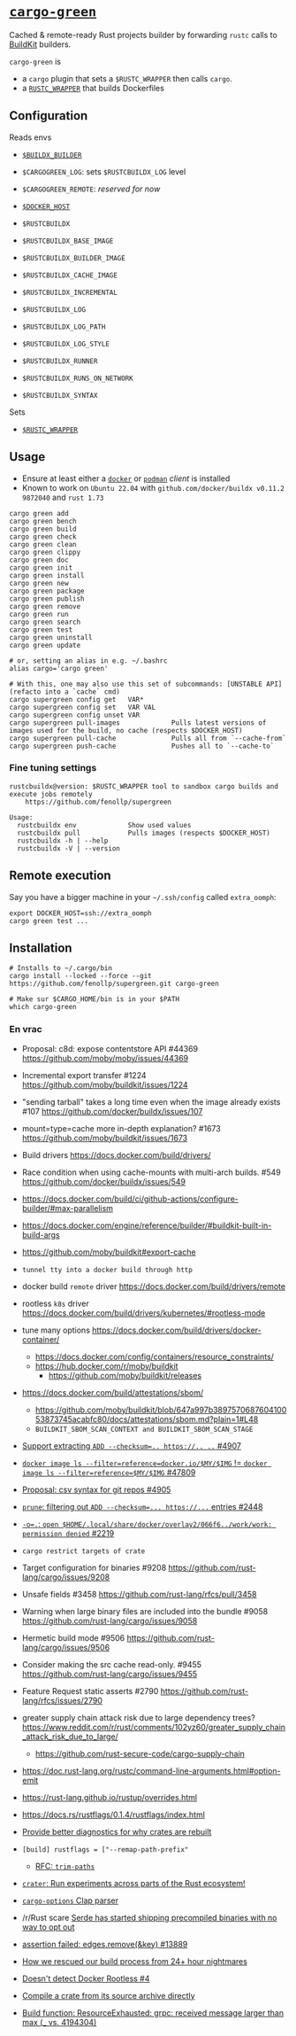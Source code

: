# [`cargo-green`](https://github.com/fenollp/supergreen/tree/main/cargo-green)
Cached & remote-ready Rust projects builder by forwarding `rustc` calls to [BuildKit](https://github.com/moby/buildkit) builders.

`cargo-green` is
* a `cargo` plugin that sets a `$RUSTC_WRAPPER` then calls `cargo`.
* a [`RUSTC_WRAPPER`](https://doc.rust-lang.org/cargo/reference/config.html#buildrustc-wrapper) that builds Dockerfiles


## Configuration

Reads envs
* [`$BUILDX_BUILDER`](https://docs.docker.com/build/building/variables/#buildx_builder)
* `$CARGOGREEN_LOG`: sets `$RUSTCBUILDX_LOG` level
* `$CARGOGREEN_REMOTE`: *reserved for now*
* [`$DOCKER_HOST`](https://docs.docker.com/engine/reference/commandline/cli/#environment-variables)

* `$RUSTCBUILDX`
* `$RUSTCBUILDX_BASE_IMAGE`
* `$RUSTCBUILDX_BUILDER_IMAGE`
* `$RUSTCBUILDX_CACHE_IMAGE`
* `$RUSTCBUILDX_INCREMENTAL`
* `$RUSTCBUILDX_LOG`
* `$RUSTCBUILDX_LOG_PATH`
* `$RUSTCBUILDX_LOG_STYLE`
* `$RUSTCBUILDX_RUNNER`
* `$RUSTCBUILDX_RUNS_ON_NETWORK`
* `$RUSTCBUILDX_SYNTAX`

Sets
* [`$RUSTC_WRAPPER`](https://doc.rust-lang.org/cargo/reference/environment-variables.html#environment-variables-cargo-reads)


## Usage

* Ensure at least either a [`docker`](https://github.com/docker/docker-install) or [`podman`](https://podman.io/docs/installation) *client* is installed
* Known to work on `Ubuntu 22.04` with `github.com/docker/buildx v0.11.2 9872040` and `rust 1.73`

```shell
cargo green add
cargo green bench
cargo green build
cargo green check
cargo green clean
cargo green clippy
cargo green doc
cargo green init
cargo green install
cargo green new
cargo green package
cargo green publish
cargo green remove
cargo green run
cargo green search
cargo green test
cargo green uninstall
cargo green update

# or, setting an alias in e.g. ~/.bashrc
alias cargo='cargo green'

# With this, one may also use this set of subcommands: [UNSTABLE API] (refacto into a `cache` cmd)
cargo supergreen config get   VAR*
cargo supergreen config set   VAR VAL
cargo supergreen config unset VAR
cargo supergreen pull-images             Pulls latest versions of images used for the build, no cache (respects $DOCKER_HOST)
cargo supergreen pull-cache              Pulls all from `--cache-from`
cargo supergreen push-cache              Pushes all to `--cache-to`
```

### Fine tuning settings

```shell
rustcbuildx@version: $RUSTC_WRAPPER tool to sandbox cargo builds and execute jobs remotely
    https://github.com/fenollp/supergreen

Usage:
  rustcbuildx env             Show used values
  rustcbuildx pull            Pulls images (respects $DOCKER_HOST)
  rustcbuildx -h | --help
  rustcbuildx -V | --version
```


## Remote execution

Say you have a bigger machine in your `~/.ssh/config` called `extra_oomph`:

```shell
export DOCKER_HOST=ssh://extra_oomph
cargo green test ...
```


## Installation

```shell
# Installs to ~/.cargo/bin
cargo install --locked --force --git https://github.com/fenollp/supergreen.git cargo-green

# Make sur $CARGO_HOME/bin is in your $PATH
which cargo-green
```


### En vrac
* Proposal: c8d: expose contentstore API #44369 https://github.com/moby/moby/issues/44369
*  Incremental export transfer #1224 https://github.com/moby/buildkit/issues/1224
* "sending tarball" takes a long time even when the image already exists #107 https://github.com/docker/buildx/issues/107
*  mount=type=cache more in-depth explanation? #1673 https://github.com/moby/buildkit/issues/1673
* Build drivers https://docs.docker.com/build/drivers/
*  Race condition when using cache-mounts with multi-arch builds. #549 https://github.com/docker/buildx/issues/549
* https://docs.docker.com/build/ci/github-actions/configure-builder/#max-parallelism
* https://docs.docker.com/engine/reference/builder/#buildkit-built-in-build-args
* https://github.com/moby/buildkit#export-cache
* `tunnel tty into a docker build through http`
* docker build `remote` driver https://docs.docker.com/build/drivers/remote
* rootless `k8s` driver https://docs.docker.com/build/drivers/kubernetes/#rootless-mode
* tune many options https://docs.docker.com/build/drivers/docker-container/
  * https://docs.docker.com/config/containers/resource_constraints/
  * https://hub.docker.com/r/moby/buildkit
    * https://github.com/moby/buildkit/releases
* https://docs.docker.com/build/attestations/sbom/
  * https://github.com/moby/buildkit/blob/647a997b389757068760410053873745acabfc80/docs/attestations/sbom.md?plain=1#L48
  * `BUILDKIT_SBOM_SCAN_CONTEXT and BUILDKIT_SBOM_SCAN_STAGE`
* [Support extracting `ADD --checksum=.. https://.. ..` #4907](https://github.com/moby/buildkit/issues/4907)
* [`docker image ls --filter=reference=docker.io/$MY/$IMG` != `docker image ls --filter=reference=$MY/$IMG` #47809](https://github.com/moby/moby/issues/47809)
* [Proposal: csv syntax for git repos #4905](https://github.com/moby/buildkit/issues/4905)
* [`prune`: filtering out `ADD --checksum=... https://...` entries #2448](https://github.com/docker/buildx/issues/2448)
* [`-o=.`: `open $HOME/.local/share/docker/overlay2/066f6../work/work: permission denied` #2219](https://github.com/docker/buildx/issues/2219)

* `cargo restrict targets of crate`
*  Target configuration for binaries #9208 https://github.com/rust-lang/cargo/issues/9208
*  Unsafe fields #3458 https://github.com/rust-lang/rfcs/pull/3458
*  Warning when large binary files are included into the bundle #9058 https://github.com/rust-lang/cargo/issues/9058
*  Hermetic build mode #9506 https://github.com/rust-lang/cargo/issues/9506
*  Consider making the src cache read-only. #9455 https://github.com/rust-lang/cargo/issues/9455
*  Feature Request static asserts #2790 https://github.com/rust-lang/rfcs/issues/2790
* greater supply chain attack risk due to large dependency trees? https://www.reddit.com/r/rust/comments/102yz60/greater_supply_chain_attack_risk_due_to_large/
  * https://github.com/rust-secure-code/cargo-supply-chain
* https://doc.rust-lang.org/rustc/command-line-arguments.html#option-emit
* https://rust-lang.github.io/rustup/overrides.html
* https://docs.rs/rustflags/0.1.4/rustflags/index.html
* [Provide better diagnostics for why crates are rebuilt](https://github.com/rust-lang/cargo/issues/2904)
* `[build] rustflags = ["--remap-path-prefix"`
  * [RFC: `trim-paths`](https://rust-lang.github.io/rfcs/3127-trim-paths.html)
* [`crater`: Run experiments across parts of the Rust ecosystem!](https://github.com/rust-lang/crater)
* [`cargo-options` Clap parser](https://docs.rs/cargo-options/latest/cargo_options/struct.Build.html)
* /r/Rust scare [Serde has started shipping precompiled binaries with no way to opt out](https://www.reddit.com/r/rust/comments/15va70a/serde_has_started_shipping_precompiled_binaries/)
* [assertion failed: edges.remove(&key) #13889](https://github.com/rust-lang/cargo/issues/13889)
* [How we rescued our build process from 24+ hour nightmares](https://www.reddit.com/r/rust/comments/1emhq19/how_we_rescued_our_build_process_from_24_hour/)

* [Doesn't detect Docker Rootless #4](https://github.com/TheLarkInn/is-docker/issues/4)

* [Compile a crate from its source archive directly](https://github.com/rust-lang/cargo/issues/14373)
* [Build function: ResourceExhausted: grpc: received message larger than max (_ vs. 4194304)](https://github.com/moby/buildkit/issues/5217)
